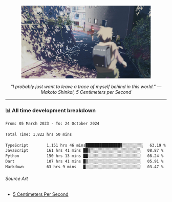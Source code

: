 <p align="center"><img src="asset/header.jpg" width="80%"/></p>
<p align="center"><i>“I probably just want to leave a trace of myself behind in this world.” ― Makoto Shinkai, 5 Centimeters per Second</i></p>

---
<!--
<details>
  <summary>📃 My Resume</summary>

### Education

- 📖 **Computer Science**\
📆 10/2021 - present\
📍 **Thang Long University** - Hoang Mai, Hanoi, Vietnam

### Experience

<img align="right" src="https://img.shields.io/badge/Figma-F24E1E?style=flat&logo=figma&logoColor=white"/>
<img align="right" src="https://img.shields.io/badge/node.js-6DA55F?style=flat&logo=node.js&logoColor=white"/>
<img align="right" src="https://img.shields.io/badge/Next.js-black?style=flat&logo=next.js&logoColor=white"/>
<img align="right" src="https://img.shields.io/badge/TypeScript-007ACC?style=flat&logo=typescript&logoColor=white"/>


- 👨‍💻 **Frontend Web Intern**\
📆 07/2023 - present\
📍 **MQ ICT Solutions** - Hoang Mai, Hanoi, Vietnam
</details> 
-->

### 📊 All time development breakdown

<!--START_SECTION:waka-->

```txt
From: 05 March 2023 - To: 24 October 2024

Total Time: 1,822 hrs 50 mins

TypeScript        1,151 hrs 46 mins███████████████▓░░░░░░░░░   63.19 %
JavaScript        161 hrs 41 mins ██▒░░░░░░░░░░░░░░░░░░░░░░   08.87 %
Python            150 hrs 13 mins ██░░░░░░░░░░░░░░░░░░░░░░░   08.24 %
Dart              107 hrs 41 mins █▒░░░░░░░░░░░░░░░░░░░░░░░   05.91 %
Markdown          63 hrs 9 mins   █░░░░░░░░░░░░░░░░░░░░░░░░   03.47 %
```

<!--END_SECTION:waka-->

###### Source Art

-  [5 Centimeters Per Second](https://wallhaven.cc/w/nrowq1)


